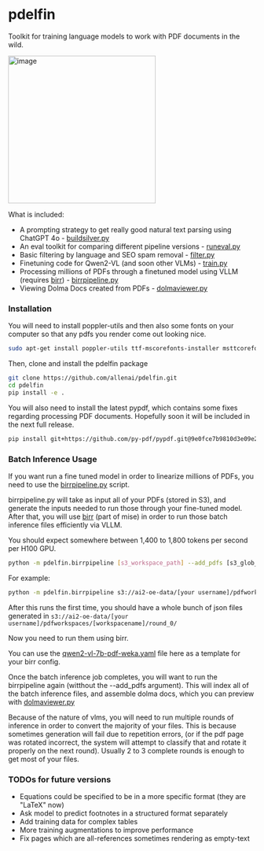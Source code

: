 # pdelfin

Toolkit for training language models to work with PDF documents in the wild.

<img src="https://github.com/user-attachments/assets/984a645c-096d-4b9a-9c5b-44063004cd8c" alt="image" width="300"/>


What is included:
 - A prompting strategy to get really good natural text parsing using ChatGPT 4o - [buildsilver.py](https://github.com/allenai/pdelfin/blob/main/pdelfin/data/buildsilver.py)
 - An eval toolkit for comparing different pipeline versions - [runeval.py](https://github.com/allenai/pdelfin/blob/main/pdelfin/eval/runeval.py)
 - Basic filtering by language and SEO spam removal - [filter.py](https://github.com/allenai/pdelfin/blob/main/pdelfin/filter/filter.py)
 - Finetuning code for Qwen2-VL (and soon other VLMs) - [train.py](https://github.com/allenai/pdelfin/blob/main/pdelfin/train/train.py)
 - Processing millions of PDFs through a finetuned model using VLLM (requires [birr](https://github.com/allenai/mise/tree/main/birr)) - [birrpipeline.py](https://github.com/allenai/pdelfin/blob/main/pdelfin/birrpipeline.py)
 - Viewing Dolma Docs created from PDFs - [dolmaviewer.py](https://github.com/allenai/pdelfin/blob/main/pdelfin/viewer/dolmaviewer.py)

### Installation

You will need to install poppler-utils and then also some fonts on your computer so that any pdfs you render come out looking nice.

```bash
sudo apt-get install poppler-utils ttf-mscorefonts-installer msttcorefonts fonts-crosextra-caladea fonts-crosextra-carlito gsfonts lcdf-typetools
```

Then, clone and install the pdelfin package
```bash
git clone https://github.com/allenai/pdelfin.git
cd pdelfin
pip install -e .
```

You will also need to install the latest pypdf, which contains some fixes regarding processing PDF documents. Hopefully soon it will be included in the next full release.
```bash
pip install git+https://github.com/py-pdf/pypdf.git@9e0fce7b9810d3e09e2af66481ea3429c42e0d11
```

### Batch Inference Usage

If you want run a fine tuned model in order to linearize millions of PDFs, you need to use the [birrpipeline.py](https://github.com/allenai/pdelfin/blob/main/pdelfin/birrpipeline.py) script.

birrpipeline.py will take as input all of your PDFs (stored in S3), and generate the inputs needed to run those through your fine-tuned model.
After that, you will use [birr](https://github.com/allenai/mise/tree/main/birr) (part of mise) in order to run those batch inference files efficiently via VLLM.

You should expect somewhere between 1,400 to 1,800 tokens per second per H100 GPU.

```bash
python -m pdelfin.birrpipeline [s3_workspace_path] --add_pdfs [s3_glob_path or path to file with s3 paths (one per line)]
```

For example:
```bash
python -m pdelfin.birrpipeline s3://ai2-oe-data/[your username]/pdfworkspaces/[workspacename] --pdf_profile s2 --add_pdfs s3://ai2-oe-data/jakep/gnarly_pdfs/*.pdf
```

After this runs the first time, you should have a whole bunch of json files generated in `s3://ai2-oe-data/[your username]/pdfworkspaces/[workspacename]/round_0/`

Now you need to run them using birr.

You can use the [qwen2-vl-7b-pdf-weka.yaml](https://github.com/allenai/pdelfin/blob/main/scripts/birr/config/qwen2-vl-7b-pdf-weka.yaml) file here as a template for your birr config.

Once the batch inference job completes, you will want to run the birrpipeline again (witthout the --add_pdfs argument). This will index all of the 
batch inference files, and assemble dolma docs, which you can preview with [dolmaviewer.py](https://github.com/allenai/pdelfin/blob/main/pdelfin/viewer/dolmaviewer.py)

Because of the nature of vlms, you will need to run multiple rounds of inference in order to convert the majority of your files. This is because
sometimes generation will fail due to repetition errors, (or if the pdf page was rotated incorrect, the system will attempt to classify that and rotate it properly on
the next round). Usually 2 to 3 complete rounds is enough to get most of your files.


### TODOs for future versions
 - Equations could be specified to be in a more specific format (they are "LaTeX" now)
 - Ask model to predict footnotes in a structured format separately
 - Add training data for complex tables
 - More training augmentations to improve performance
 - Fix pages which are all-references sometimes rendering as empty-text
 
